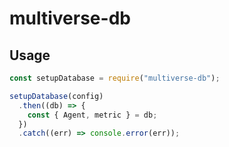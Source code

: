 # multiverse-db

## Usage

```js
const setupDatabase = require("multiverse-db");

setupDatabase(config)
  .then((db) => {
    const { Agent, metric } = db;
  })
  .catch((err) => console.error(err));
```
